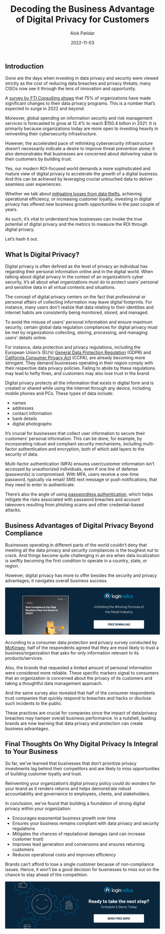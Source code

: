 ﻿---
title: "Decoding the Business Advantage of Digital Privacy for Customers"
date: "2022-11-03"
coverImage: "digi-privacy.jpg"
category: ["digital privacy","compliance","passwordless authentication"]
author: "Alok Patidar"
description: "Investing in privacy isn’t just a matter of mitigating risks pertaining to data breaches; it’s also about navigating business success by building trust and offering value to customers through enhanced security and protections. Let’s understand how businesses can invoke the true potential of digital privacy."
metadescription: "Digital privacy isn’t just about securing crucial information; it offers endless business opportunities. Read on to know more about the ROIs of digital privacy."
metatitle: "What is Digital Privacy?"
---

## Introduction

Gone are the days when investing in data privacy and security were viewed strictly as the cost of reducing data breaches and privacy threats; many CISOs now see it through the lens of innovation and opportunity. 

A [survey by FTI Consulting shows](https://www.fticonsulting.com/about/newsroom/press-releases/new-fti-consulting-survey-reveals-leading-corporate-data-privacy-risks-priorities-and-change-initiatives) that 75% of organizations have made significant changes to their data privacy programs. This is a number that’s expected to surge in 2022 and beyond. 

Moreover, global spending on information security and risk management services is forecasted to grow at 12.4% to reach $150.4 billion in 2021. It is primarily because organizations today are more open to investing heavily in reinventing their cybersecurity infrastructure. 

However, the accelerated pace of rethinking cybersecurity infrastructure doesn’t necessarily indicate a desire to improve threat prevention alone; it also demonstrates that businesses are concerned about delivering value to their customers by building trust. 

Yes, our modern ROI-focused world demands a more sophisticated and mature view of digital privacy to accelerate the growth of a digital business. And this can be achieved by leveraging crucial untouched data to deliver seamless user experiences. 

Whether we talk about [mitigating losses from data thefts](https://blog.loginradius.com/identity/5-ways-to-handle-a-data-breach/), achieving operational efficiency, or increasing customer loyalty, investing in digital privacy has offered new business growth opportunities in the past couple of years. 

As such, it’s vital to understand how businesses can invoke the true potential of digital privacy and the metrics to measure the ROI through digital privacy. 

Let’s hash it out.

## What Is Digital Privacy?

Digital privacy is often defined as the level of privacy an individual has regarding their personal information online and in the digital world. When talking about digital privacy in the context of an organization’s cyber security, it’s all about what organizations must do to protect users’ personal and sensitive data in all virtual contexts and situations.

The concept of digital privacy centers on the fact that professional or personal affairs of collecting information may leave digital footprints. For instance, many users don’t realize that data relating to their identities and internet habits are consistently being monitored, stored, and managed. 

To avoid the misuse of users' personal information and ensure maximum security, certain global data regulation compliances for digital privacy must be met by organizations collecting, storing, processing, and managing users' details online. 

For instance, data protection and privacy regulations, including the European Union’s (EU’s) [General Data Protection Regulation](https://blog.loginradius.com/identity/consent-management/) (GDPR) and [California Consumer Privacy Act](https://blog.loginradius.com/identity/ccpa-introduction/) (CCPA),  are already becoming more stringent. They demand businesses operating in their region comply with their respective data privacy policies. Failing to abide by these regulations may lead to hefty fines, and customers may also lose trust in the brand. 

Digital privacy protects all the information that exists in digital form and is created or shared while using the internet through any device, including mobile phones and PCs. These types of data include: 

* names
* addresses
* contact information
* bank details
* digital photographs

It’s crucial for businesses that collect user information to secure their customers’ personal information. This can be done, for example, by incorporating robust and compliant security mechanisms, including multi-factor authentication and encryption, both of which add layers to the security of data. 

Multi-factor authentication (MFA) ensures user/customer information isn’t accessed by unauthorized individuals, even if one line of defense (passwords) is compromised. With MFA, users receive a one-time password, typically via email/ SMS text message or push notifications, that they need to enter to authenticate. 

There’s also the angle of using [passwordless authentication](https://www.loginradius.com/passwordless-login/), which helps mitigate the risks associated with password breaches and account takeovers resulting from phishing scams and other credential-based attacks. 

## Business Advantages of Digital Privacy Beyond Compliance

Businesses operating in different parts of the world couldn’t deny that meeting all the data privacy and security compliances is the toughest nut to crack. And things become quite challenging in an era when data localization is swiftly becoming the first condition to operate in a country, state, or region. 

However, digital privacy has more to offer besides the security and privacy advantages; it navigates overall business success. 

[![WP-compliance-retailers](WP-compliance-retailers.png)](https://www.loginradius.com/resource/role-of-data-and-privacy-compliance-in-retail)

According to a consumer data protection and privacy survey conducted by [McKinsey](https://www.mckinsey.com/business-functions/risk-and-resilience/our-insights/the-consumer-data-opportunity-and-the-privacy-imperative), half of the respondents agreed that they are most likely to trust a business/organization that asks for only information relevant to its products/services. 

Also, the brands that requested a limited amount of personal information were considered more reliable. These specific markers signal to consumers that an organization is concerned about the privacy of its customers and taking a thoughtful data management approach. 

And the same survey also revealed that half of the consumer respondents trust companies that quickly respond to breaches and hacks or disclose such incidents to the public. 

These practices are crucial for companies since the impact of data/privacy breaches may hamper overall business performance.  In a nutshell, leading brands are now learning that data privacy and protection can create business advantages. 

## Final Thoughts On Why Digital Privacy Is Integral to Your Business

So far, we’ve learned that businesses that don’t prioritize privacy investments lag behind their competitors and are likely to miss opportunities of building customer loyalty and trust. 

Reinventing your organization’s digital privacy policy could do wonders for your brand as it renders returns and helps demonstrate robust accountability and governance to employees, clients, and stakeholders. 

In conclusion, we’ve found that building a foundation of strong digital privacy within your organization:

* Encourages exponential business growth over time 
* Ensures your business remains compliant with data privacy and security regulations 
* Mitigates the chances of reputational damages (and can increase customer trust)
* Improves lead generation and conversions and ensures returning customers
* Reduces operational costs and improves efficiency

Brands can’t afford to lose a single customer because of non-compliance issues. Hence, it won’t be a good decision for businesses to miss out on the chance to stay ahead of the competition. 

[![book-a-demo-Consultation](../../assets/book-a-demo-loginradius.png)](https://www.loginradius.com/contact-us?utm_source=blog&utm_medium=web&utm_campaign=what-is-digital-privacy)